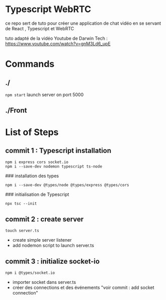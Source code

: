 # Typescript WebRTC 

  ce repo sert de tuto pour créer une application de chat vidéo en se servant de React , Typescript et WebRTC

  tuto adapté de la vidéo Youtube de Darwin Tech : https://www.youtube.com/watch?v=gnM3Ld6_upE
                                     

# Commands
  ## ./

  `npm start` launch server on port 5000

  ## ./Front

# List of Steps

  ## commit 1 : Typescript installation

    npm i express cors socket.io
    npm i --save-dev nodemon typescript ts-node

  ### installation des types

    npm i --save-dev @types/node @types/express @types/cors

  ### initialisation de Typescript

  `npx tsc --init`

  ## commit 2 : create server
    touch server.ts
  - create simple server listener
  - add nodemon script to launch server.ts


  ## commit 3 : initialize socket-io
    npm i @types/socket.io
  - importer socket dans server.ts
  - créer des connections et des événements "voir commit : add socket connection"
